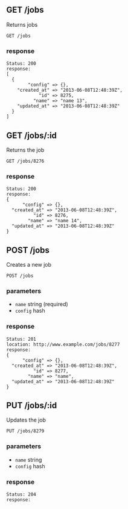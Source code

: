 ## GET /jobs
Returns jobs

```
GET /jobs
```

### response
```
Status: 200
response: 
[
  {
        "config" => {},
    "created_at" => "2013-06-08T12:48:39Z",
            "id" => 8275,
          "name" => "name 13",
    "updated_at" => "2013-06-08T12:48:39Z"
  }
]
```


## GET /jobs/:id
Returns the job

```
GET /jobs/8276
```

### response
```
Status: 200
response: 
{
      "config" => {},
  "created_at" => "2013-06-08T12:48:39Z",
          "id" => 8276,
        "name" => "name 14",
  "updated_at" => "2013-06-08T12:48:39Z"
}
```


## POST /jobs
Creates a new job

```
POST /jobs
```

### parameters
* `name` string (required)
* `config` hash


### response
```
Status: 201
location: http://www.example.com/jobs/8277
response: 
{
      "config" => {},
  "created_at" => "2013-06-08T12:48:39Z",
          "id" => 8277,
        "name" => "name",
  "updated_at" => "2013-06-08T12:48:39Z"
}
```


## PUT /jobs/:id
Updates the job

```
PUT /jobs/8279
```

### parameters
* `name` string
* `config` hash


### response
```
Status: 204
response: 
```

